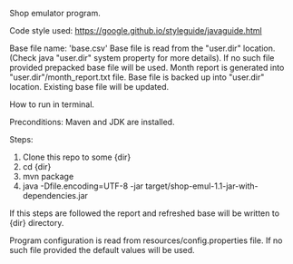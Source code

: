 Shop emulator program.

Code style used: https://google.github.io/styleguide/javaguide.html

Base file name: 'base.csv'
Base file is read from the "user.dir" location.
(Check java "user.dir" system property for more details).
If no such file provided prepacked base file will be used.
Month report is generated into "user.dir"/month_report.txt file.
Base file is backed up into "user.dir" location. Existing base file will be updated.

How to run in terminal.

Preconditions:
Maven and JDK are installed.

Steps:
1. Clone this repo to some {dir}
2. cd {dir}
3. mvn package
4. java -Dfile.encoding=UTF-8 -jar target/shop-emul-1.1-jar-with-dependencies.jar

If this steps are followed the report and refreshed base will be written to {dir} directory.

Program configuration is read from resources/config.properties file.
If no such file provided the default values will be used.

